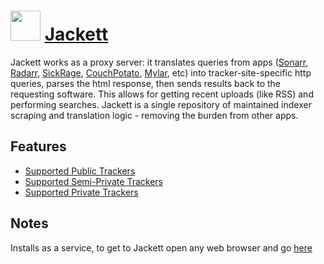 # <img src="https://cdn.rawgit.com/JourneyOver/chocolatey-packages/475edf21f7a9a51c8bc5aabfb123bd8e41101f73/icons/jackett.png" width="48" height="48"/> [Jackett](https://chocolatey.org/packages/jackett)

Jackett works as a proxy server: it translates queries from apps ([Sonarr](https://github.com/Sonarr/Sonarr), [Radarr](https://github.com/Radarr/Radarr), [SickRage](https://sickrage.github.io/), [CouchPotato](https://couchpota.to/), [Mylar](https://github.com/evilhero/mylar), etc) into tracker-site-specific http queries, parses the html response, then sends results back to the requesting software. This allows for getting recent uploads (like RSS) and performing searches. Jackett is a single repository of maintained indexer scraping and translation logic - removing the burden from other apps.

## Features

-   [Supported Public Trackers](https://github.com/Jackett/Jackett/blob/master/README.md#supported-public-trackers)
-   [Supported Semi-Private Trackers](https://github.com/Jackett/Jackett/blob/master/README.md#supported-semi-private-trackers)
-   [Supported Private Trackers](https://github.com/Jackett/Jackett/blob/master/README.md#supported-private-trackers)

## Notes

Installs as a service, to get to Jackett open any web browser and go [here](http://localhost:9117/UI/Dashboard)
